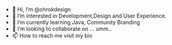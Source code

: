 - 👋 Hi, I’m @ohrokdesign
- 👀 I’m interested in Development,Design and User Experience.
- 🌱 I’m currently learning Java, Community Branding
- 💞️ I’m looking to collaborate on ... umm.. 
- 📫 How to reach me visit my bio

<!---
ohrokdesign/ohrokdesign is a ✨ special ✨ repository because its `README.md` (this file) appears on your GitHub profile.
You can click the Preview link to take a look at your changes.
--->
